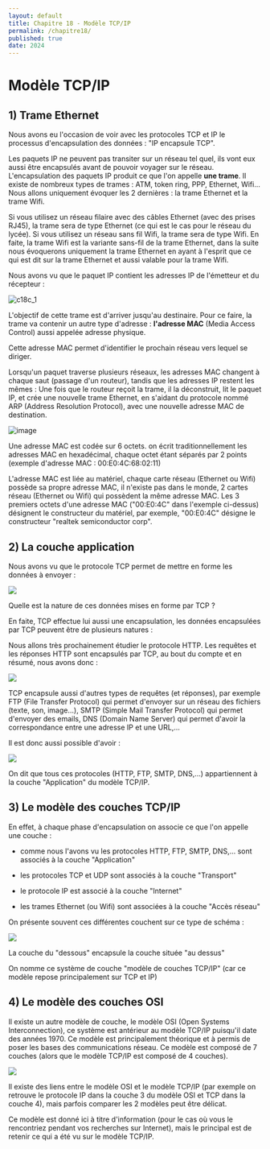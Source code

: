 ```yaml
---
layout: default
title: Chapitre 18 - Modèle TCP/IP
permalink: /chapitre18/
published: true
date: 2024
---
```


# Modèle TCP/IP

## 1) Trame Ethernet

Nous avons eu l'occasion de voir avec les protocoles TCP et IP le processus d'encapsulation des données : "IP encapsule TCP". 

Les paquets IP ne peuvent pas transiter sur un réseau tel quel, ils vont eux aussi être encapsulés avant de pouvoir voyager sur le réseau. L'encapsulation des paquets IP produit ce que l'on appelle **une trame**. Il existe de nombreux types de trames : ATM, token ring, PPP, Ethernet, Wifi... Nous allons uniquement évoquer les 2 dernières : la trame Ethernet et la trame Wifi.

Si vous utilisez un réseau filaire avec des câbles Ethernet (avec des prises RJ45), la trame sera de type Ethernet (ce qui est le cas pour le réseau du lycée). Si vous utilisez un réseau sans fil Wifi, la trame sera de type Wifi. En faite, la trame Wifi est la variante sans-fil de la trame Ethernet, dans la suite nous évoquerons uniquement la trame Ethernet en ayant à l'esprit que ce qui est dit sur la trame Ethernet et aussi valable pour la trame Wifi.

Nous avons vu que le paquet IP contient les adresses IP de l'émetteur et du récepteur :

![c18c_1](https://github.com/user-attachments/assets/5c3be6b2-dbfa-4146-93dc-865ccf8b4bee)

L'objectif de cette trame est d'arriver jusqu'au destinaire. Pour ce faire, la trame va contenir un autre type d'adresse : **l'adresse MAC** (Media Access Control) aussi appelée adresse physique.

Cette adresse MAC permet d'identifier le prochain réseau vers lequel se diriger. 

Lorsqu'un paquet traverse plusieurs réseaux, les adresses MAC changent à chaque saut (passage d'un routeur), tandis que les adresses IP restent les mêmes : Une fois que le routeur reçoit la trame, il la déconstruit, lit le paquet IP, et crée une nouvelle trame Ethernet, en s'aidant du protocole nommé ARP (Address Resolution Protocol), avec une nouvelle adresse MAC de destination.

![image](https://github.com/user-attachments/assets/5684b41b-4fbc-43e1-89e5-92e2f86b35f0)

Une adresse MAC est codée sur 6 octets. on écrit traditionnellement les adresses MAC en hexadécimal, chaque octet étant séparés par 2 points (exemple d'adresse MAC : 00:E0:4C:68:02:11)

L'adresse MAC est liée au matériel, chaque carte réseau (Ethernet ou Wifi) possède sa propre adresse MAC, il n'existe pas dans le monde, 2 cartes réseau (Ethernet ou Wifi) qui possèdent la même adresse MAC. Les 3 premiers octets d'une adresse MAC ("00:E0:4C" dans l'exemple ci-dessus) désignent le constructeur du matériel, par exemple, "00:E0:4C" désigne le constructeur "realtek semiconductor corp".

## 2) La couche application

Nous avons vu que le protocole TCP permet de mettre en forme les données à envoyer :

![](img/c18c_3.jpg)

Quelle est la nature de ces données mises en forme par TCP ?

En faite, TCP effectue lui aussi une encapsulation, les données encapsulées par TCP peuvent être de plusieurs natures :

Nous allons très prochainement étudier le protocole HTTP. Les requêtes et les réponses HTTP sont encapsulés par TCP, au bout du compte et en résumé, nous avons donc :

![](img/c18c_4.jpg)

TCP encapsule aussi d'autres types de requêtes (et réponses), par exemple FTP (File Transfer Protocol) qui permet d'envoyer sur un réseau des fichiers (texte, son, image...), SMTP (Simple Mail Transfer Protocol) qui permet d'envoyer des emails, DNS (Domain Name Server) qui permet d'avoir la correspondance entre une adresse IP et une URL,...

Il est donc aussi possible d'avoir :

![](img/c18c_5.jpg)

On dit que tous ces protocoles (HTTP, FTP, SMTP, DNS,...) appartiennent à la couche "Application" du modèle TCP/IP.

## 3) Le modèle des couches TCP/IP

En effet, à chaque phase d'encapsulation on associe ce que l'on appelle une couche :

- comme nous l'avons vu les protocoles HTTP, FTP, SMTP, DNS,... sont associés à la couche "Application"

- les protocoles TCP et UDP sont associés à la couche "Transport"

- le protocole IP est associé à la couche "Internet"

- les trames Ethernet (ou Wifi) sont associées à la couche "Accès réseau"

On présente souvent ces différentes couchent sur ce type de schéma :


![](img/c18c_6.jpg)

La couche du "dessous" encapsule la couche située "au dessus"

On nomme ce système de couche "modèle de couches TCP/IP" (car ce modèle repose principalement sur TCP et IP)

## 4) Le modèle des couches OSI

Il existe un autre modèle de couche, le modèle OSI (Open Systems Interconnection), ce système est antérieur au modèle TCP/IP puisqu'il date des années 1970. Ce modèle est principalement théorique et à permis de poser les bases des communications réseau. Ce modèle est composé de 7 couches (alors que le modèle TCP/IP est composé de 4 couches).

![](img/c18c_7.jpg)

Il existe des liens entre le modèle OSI et le modèle TCP/IP (par exemple on retrouve le protocole IP dans la couche 3 du modèle OSI et TCP dans la couche 4), mais parfois comparer les 2 modèles peut être délicat.

Ce modèle est donné ici à titre d'information (pour le cas où vous le rencontriez pendant vos recherches sur Internet), mais le principal est de retenir ce qui a été vu sur le modèle TCP/IP.

